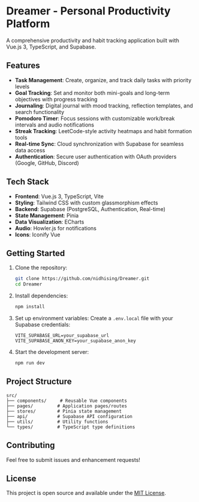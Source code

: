# Dreamer - Personal Productivity Platform

A comprehensive productivity and habit tracking application built with Vue.js 3, TypeScript, and Supabase.

## Features

- **Task Management**: Create, organize, and track daily tasks with priority levels
- **Goal Tracking**: Set and monitor both mini-goals and long-term objectives with progress tracking
- **Journaling**: Digital journal with mood tracking, reflection templates, and search functionality
- **Pomodoro Timer**: Focus sessions with customizable work/break intervals and audio notifications
- **Streak Tracking**: LeetCode-style activity heatmaps and habit formation tools
- **Real-time Sync**: Cloud synchronization with Supabase for seamless data access
- **Authentication**: Secure user authentication with OAuth providers (Google, GitHub, Discord)

## Tech Stack

- **Frontend**: Vue.js 3, TypeScript, Vite
- **Styling**: Tailwind CSS with custom glassmorphism effects
- **Backend**: Supabase (PostgreSQL, Authentication, Real-time)
- **State Management**: Pinia
- **Data Visualization**: ECharts
- **Audio**: Howler.js for notifications
- **Icons**: Iconify Vue

## Getting Started

1. Clone the repository:
   ```bash
   git clone https://github.com/nidhising/Dreamer.git
   cd Dreamer
   ```

2. Install dependencies:
   ```bash
   npm install
   ```

3. Set up environment variables:
   Create a `.env.local` file with your Supabase credentials:
   ```
   VITE_SUPABASE_URL=your_supabase_url
   VITE_SUPABASE_ANON_KEY=your_supabase_anon_key
   ```

4. Start the development server:
   ```bash
   npm run dev
   ```

## Project Structure

```
src/
├── components/     # Reusable Vue components
├── pages/         # Application pages/routes
├── stores/        # Pinia state management
├── api/           # Supabase API configuration
├── utils/         # Utility functions
└── types/         # TypeScript type definitions
```

## Contributing

Feel free to submit issues and enhancement requests!

## License

This project is open source and available under the [MIT License](LICENSE).
